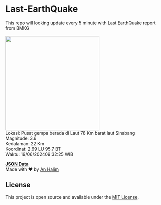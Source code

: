 # Last-EarthQuake
This repo will looking update every 5 minute with Last EarthQuake report from BMKG
<br>
<br>
<img src="https://static.bmkg.go.id/20240619093225.mmi.jpg" width="300"/>
<br>
Lokasi: Pusat gempa berada di Laut 78 Km barat laut Sinabang <br>
Magnitude: 3.6 <br>
Kedalaman: 22 Km <br>
Koordinat: 2.69 LU 95.7 BT <br>
Waktu: 19/06/202409:32:25 WIB <br>

<a href="./data/data.json">**JSON Data**</a>
<br>
Made with ❤️ by <a href="https://github.com/an-halim">An Halim</a>
## License

This project is open source and available under the [MIT License](LICENSE).
